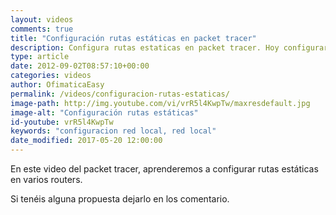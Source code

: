 ```yaml
---
layout: videos
comments: true
title: "Configuración rutas estáticas en packet tracer"
description: Configura rutas estaticas en packet tracer. Hoy configurares rutas estáticas en varios routers como si fuese la vida real.
type: article
date: 2012-09-02T08:57:10+00:00
categories: videos
author: OfimaticaEasy
permalink: /videos/configuracion-rutas-estaticas/
image-path: http://img.youtube.com/vi/vrR5l4KwpTw/maxresdefault.jpg
image-alt: "Configuración rutas estáticas"
id-youtube: vrR5l4KwpTw
keywords: "configuracion red local, red local"
date_modified: 2017-05-20 12:00:00
---
```

En este video del packet tracer, aprenderemos a configurar rutas 
estáticas en varios routers.

Si tenéis alguna propuesta dejarlo en los comentario.